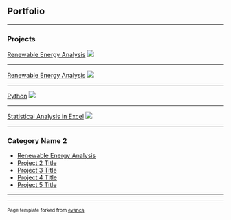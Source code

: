 ## Portfolio

---

### Projects 

[Renewable Energy Analysis](https://public.tableau.com/app/profile/amy.leaver/viz/Draft3_16977340246330/Story1)
<img src="images/Capstone_1_wind_farm.jpg?raw=true"/>

---

[Renewable Energy Analysis](/sample_page)
<img src="images/Capstone_1_wind_farm.jpg?raw=true"/>

---
[Python](/pdf/sample_presentation.pdf)
<img src="images/dummy_thumbnail.jpg?raw=true"/>

---
[Statistical Analysis in Excel](http://example.com/)
<img src="images/dummy_thumbnail.jpg?raw=true"/>

---

### Category Name 2

- [Renewable Energy Analysis](https://public.tableau.com/app/profile/amy.leaver/viz/Draft3_16977340246330/Story1)
- [Project 2 Title](http://example.com/)
- [Project 3 Title](http://example.com/)
- [Project 4 Title](http://example.com/)
- [Project 5 Title](http://example.com/)

---




---
<p style="font-size:11px">Page template forked from <a href="https://github.com/evanca/quick-portfolio">evanca</a></p>
<!-- Remove above link if you don't want to attibute -->
